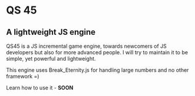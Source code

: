 # QS 45
## A lightweight JS engine
QS45 is a JS incremental game engine, towards newcomers of JS developers but also for more advanced people. I will try to maintain it to be simple, yet powerful and lightweight.

This engine uses Break_Eternity.js for handling large numbers and no other framework =)


Learn how to use it - **SOON**
